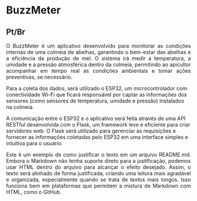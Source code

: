 # BuzzMeter

## Pt/Br

<p style="text-align: justify;">
O BuzzMeter é um aplicativo desenvolvido para monitorar as condições internas de uma colmeia de abelhas, garantindo o bem-estar das abelhas e a eficiência da produção de mel. O sistema irá medir a temperatura, a umidade e a pressão atmosférica dentro da colmeia, permitindo ao apicultor acompanhar em tempo real as condições ambientais e tomar ações preventivas, se necessário.
</p>
Para a coleta dos dados, será utilizado o ESP32, um microcontrolador com conectividade Wi-Fi que ficará responsável por captar as informações dos sensores (como sensores de temperatura, umidade e pressão) instalados na colmeia.

A comunicação entre o ESP32 e o aplicativo será feita através de uma API RESTful desenvolvida com o Flask, um framework leve e eficiente para criar servidores web. O Flask será utilizado para gerenciar as requisições e fornecer as informações coletadas pelo ESP32 em uma interface simples e intuitiva para o usuário.

</div>

<p style="text-align: justify;">
  Este é um exemplo de como justificar o texto em um arquivo README.md. Embora o Markdown não tenha suporte direto para a justificação, podemos usar HTML dentro do arquivo para alcançar o efeito desejado. 
  Assim, o texto será alinhado de forma justificada, criando uma leitura mais agradável e organizada, especialmente quando se trata de textos mais longos. 
  Isso funciona bem em plataformas que permitem a mistura de Markdown com HTML, como o GitHub.
</p>
